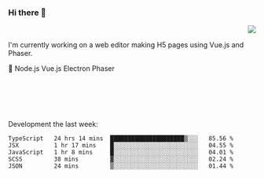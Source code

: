 ### Hi there 👋

<img align="right" src="https://github-readme-stats.vercel.app/api?username=jasonpanggo"/>

<br>
<p align="left">
I'm currently working on a web editor making H5 pages using Vue.js and Phaser.
</p>
<p align="left">
📖 Node.js Vue.js Electron Phaser
</p>
<br>
<br>
<br>
<br>

Development the last week:
<!--START_SECTION:waka-->
```text
TypeScript   24 hrs 14 mins  █████████████████████▒░░░   85.56 % 
JSX          1 hr 17 mins    █░░░░░░░░░░░░░░░░░░░░░░░░   04.55 % 
JavaScript   1 hr 8 mins     █░░░░░░░░░░░░░░░░░░░░░░░░   04.01 % 
SCSS         38 mins         ▓░░░░░░░░░░░░░░░░░░░░░░░░   02.24 % 
JSON         24 mins         ▒░░░░░░░░░░░░░░░░░░░░░░░░   01.44 % 
```
<!--END_SECTION:waka-->

<!--
**JASONPANGGO/jasonpanggo** is a ✨ _special_ ✨ repository because its `README.md` (this file) appears on your GitHub profile.

Here are some ideas to get you started:

- 🔭 I’m currently working on ...
- 🌱 I’m currently learning ...
- 👯 I’m looking to collaborate on ...
- 🤔 I’m looking for help with ...
- 💬 Ask me about ...
- 📫 How to reach me: ...
- 😄 Pronouns: ...
- ⚡ Fun fact: ...
-->
